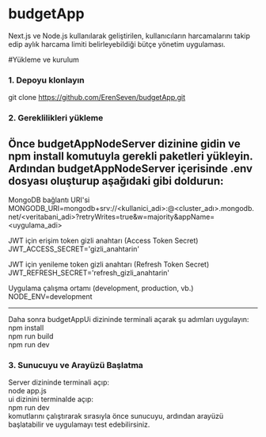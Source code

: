 # budgetApp
Next.js ve Node.js kullanılarak geliştirilen, kullanıcıların harcamalarını takip edip aylık harcama limiti belirleyebildiği bütçe yönetim uygulaması.  

#Yükleme ve kurulum   

### 1. Depoyu klonlayın  
git clone https://github.com/ErenSeven/budgetApp.git  

### 2. Gereklilikleri yükleme  
Önce budgetAppNodeServer dizinine gidin ve npm install komutuyla gerekli paketleri yükleyin.  
Ardından budgetAppNodeServer içerisinde .env dosyası oluşturup aşağıdaki gibi doldurun:  
----------------------------------------------------------------------------------------------------------------------------------------------------------------------
MongoDB bağlantı URI'si
MONGODB_URI=mongodb+srv://<kullanici_adi>:<sifre>@<cluster_adı>.mongodb.net/<veritabani_adi>?retryWrites=true&w=majority&appName=<uygulama_adi>  

JWT için erişim token gizli anahtarı (Access Token Secret)  
JWT_ACCESS_SECRET='gizli_anahtarin'  

JWT için yenileme token gizli anahtarı (Refresh Token Secret)  
JWT_REFRESH_SECRET='refresh_gizli_anahtarin'  

Uygulama çalışma ortamı (development, production, vb.)  
NODE_ENV=development  

----------------------------------------------------------------------------------------------------------------------------------------------------------------------
Daha sonra budgetAppUi dizininde terminali açarak şu adımları uygulayın:  
npm install  
npm run build  
npm run dev 

### 3. Sunucuyu ve Arayüzü Başlatma  
Server dizininde terminali açıp:  
node app.js  
ui dizinini terminalde açıp:  
npm run dev  
komutlarını çalıştırarak sırasıyla önce sunucuyu, ardından arayüzü başlatabilir ve uygulamayı test edebilirsiniz.  





